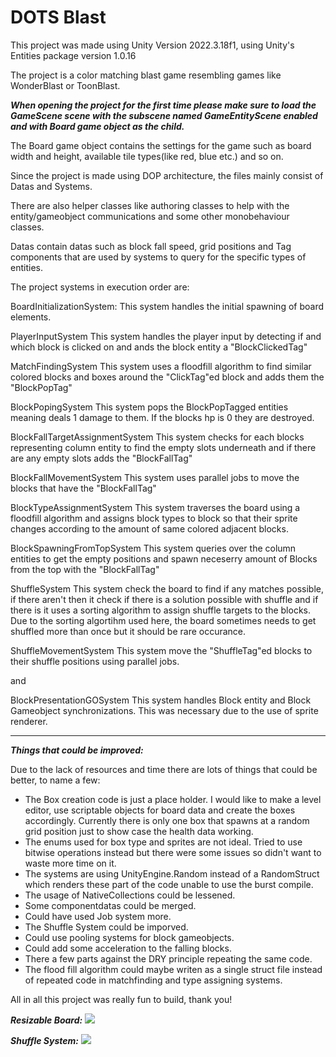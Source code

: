 # DOTS Blast

 This project was made using Unity Version 2022.3.18f1, using Unity's Entities package version 1.0.16

The project is a color matching blast game resembling games like WonderBlast or ToonBlast.

***When opening the project for the first time please make sure to load the GameScene scene with the subscene named GameEntityScene enabled and with Board game object as the child.***

The Board game object contains the settings for the game such as board width and height, available tile types(like red, blue etc.) and so on.

Since the project is made using DOP architecture, the files mainly consist of Datas and Systems.

There are also helper classes like authoring classes to help with the entity/gameobject communications and some other monobehaviour classes.

Datas contain datas such as block fall speed, grid positions and Tag components that are used by systems to query for the specific types of entities.

The project systems in execution order are:

BoardInitializationSystem:
This system handles the initial spawning of board elements.

PlayerInputSystem
This system handles the player input by detecting if and which block is clicked on and ands the block entity a "BlockClickedTag"

MatchFindingSystem
This system uses a floodfill algorithm to find similar colored blocks and boxes around the "ClickTag"ed block and adds them the "BlockPopTag" 

BlockPopingSystem
This system pops the BlockPopTagged entities meaning deals 1 damage to them. If the blocks hp is 0 they are destroyed.

BlockFallTargetAssignmentSystem
This system checks for each blocks representing column entity to find the empty slots underneath and if there are any empty slots adds the "BlockFallTag"

BlockFallMovementSystem
This system uses parallel jobs to move the blocks that have the "BlockFallTag"

BlockTypeAssignmentSystem
This system traverses the board using a floodfill algorithm and assigns block types to block so that their sprite changes according to the amount of same colored adjacent blocks.

BlockSpawningFromTopSystem
This system queries over the column entities to get the empty positions and spawn neceserry amount of Blocks from the top with the "BlockFallTag"

ShuffleSystem
This system check the board to find if any matches possible, if there aren't then it check if there is a solution possible with shuffle and if there is it uses a sorting algorithm to assign shuffle targets to the blocks. Due to the sorting algortihm used here, the board sometimes needs to get shuffled more than once but it should be rare occurance.

ShuffleMovementSystem
This system move the "ShuffleTag"ed blocks to their shuffle positions using parallel jobs.

and

BlockPresentationGOSystem
This system handles Block entity and Block Gameobject synchronizations. This was necessary due to the use of sprite renderer.

--------------------------------------------------------------------------------------------------------------------------------------------------------------

***Things that could be improved:***

Due to the lack of resources and time there are lots of things that could be better, to name a few:

* The Box creation code is just a place holder. I would like to make a level editor, use scriptable objects for board data and create the boxes accordingly. Currently there is only one box that spawns at a random grid position just to show case the health data working.
* The enums used for box type and sprites are not ideal. Tried to use bitwise operations instead but there were some issues so didn't want to waste more time on it.
* The systems are using UnityEngine.Random instead of a RandomStruct which renders these part of the code unable to use the burst compile.
* The usage of NativeCollections could be lessened.
* Some componentdatas could be merged.
* Could have used Job system more.
* The Shuffle System could be imporved.
* Could use pooling systems for block gameobjects.
* Could add some acceleration to the falling blocks.
* There a few parts against the DRY principle repeating the same code.
* The flood fill algorithm could maybe writen as a single struct file instead of repeated code in matchfinding and  type assigning systems.

All in all this project was really fun to build, thank you!

***Resizable Board:***
![](https://github.com/TrasqualInterviewCases/Blast/blob/main/2024-01-3018-13-32-ezgif.com-video-to-gif-converter%20(1).gif)


***Shuffle System:***
![](https://github.com/TrasqualInterviewCases/Blast/blob/main/2024-01-3018-12-34-ezgif.com-video-to-gif-converter.gif)
